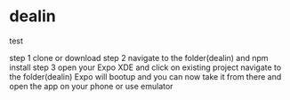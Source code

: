 # dealin
test

step 1
clone or download
step 2
navigate to the folder(dealin) and npm install
step 3
open your Expo XDE and click on existing project
navigate to the folder(dealin) Expo will bootup and
you can now take it from there and open the app on your phone or 
use emulator
